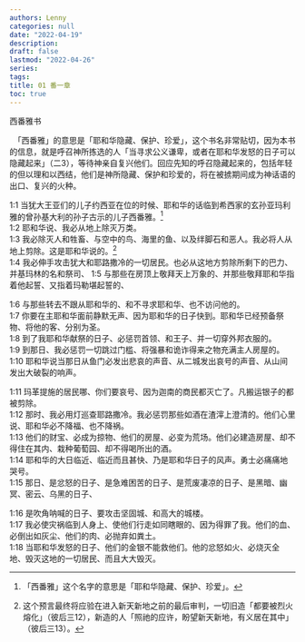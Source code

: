 ```yaml
---
authors: Lenny
categories: null
date: "2022-04-19"
description: 
draft: false
lastmod: "2022-04-26"
series:
tags: 
title: 01 番一章
toc: true
---
```

西番雅书  

　「西番雅」的意思是「耶和华隐藏、保护、珍爱」，这个书名非常贴切，因为本书的信息，就是呼召神所拣选的人「当寻求公义谦卑，或者在耶和华发怒的日子可以隐藏起来」（二3），等待神亲自复兴他们。回应先知的呼召隐藏起来的，包括年轻的但以理和以西结，他们是神所隐藏、保护和珍爱的，将在被掳期间成为神话语的出口、复兴的火种。  

<!--more-->

1:1 当犹大王亚们的儿子约西亚在位的时候、耶和华的话临到希西家的玄孙亚玛利雅的曾孙基大利的孙子古示的儿子西番雅。[^1]  
1:2 耶和华说、我必从地上除灭万类。  
1:3 我必除灭人和牲畜、与空中的鸟、海里的鱼、以及绊脚石和恶人。我必将人从地上剪除。这是耶和华说的。[^2]  
1:4 我必伸手攻击犹大和耶路撒冷的一切居民。也必从这地方剪除所剩下的巴力、并基玛林的名和祭司、
1:5 与那些在房顶上敬拜天上万象的、并那些敬拜耶和华指着他起誓、又指着玛勒堪起誓的、

1:6 与那些转去不跟从耶和华的、和不寻求耶和华、也不访问他的。  
1:7 你要在主耶和华面前静默无声、因为耶和华的日子快到。耶和华已经预备祭物、将他的客、分别为圣。  
1:8 到了我耶和华献祭的日子、必惩罚首领、和王子、并一切穿外邦衣服的。  
1:9 到那日、我必惩罚一切跳过门槛、将强暴和诡诈得来之物充满主人房屋的。  
1:10 耶和华说当那日从鱼门必发出悲哀的声音、从二城发出哀号的声音、从山间发出大破裂的响声。  

1:11 玛革提施的居民哪、你们要哀号、因为迦南的商民都灭亡了。凡搬运银子的都被剪除。  
1:12 那时、我必用灯巡查耶路撒冷。我必惩罚那些如酒在渣滓上澄清的。他们心里说、耶和华必不降福、也不降祸。  
1:13 他们的财宝、必成为掠物、他们的房屋、必变为荒场。他们必建造房屋、却不得住在其内、栽种葡萄园、却不得喝所出的酒。  
1:14 耶和华的大日临近、临近而且甚快、乃是耶和华日子的风声。勇士必痛痛地哭号。  
1:15 那日、是忿怒的日子、是急难困苦的日子、是荒废凄凉的日子、是黑暗、幽冥、密云、乌黑的日子、  

1:16 是吹角呐喊的日子、要攻击坚固城、和高大的城楼。  
1:17 我必使灾祸临到人身上、使他们行走如同瞎眼的、因为得罪了我。他们的血、必倒出如灰尘、他们的肉、必抛弃如粪土。  
1:18 当耶和华发怒的日子、他们的金银不能救他们。他的忿怒如火、必烧灭全地、毁灭这地的一切居民、而且大大毁灭。  


[^1]: 「西番雅」这个名字的意思是「耶和华隐藏、保护、珍爱」。
[^2]: 这个预言最终将应验在进入新天新地之前的最后审判，一切旧造「都要被烈火熔化」（彼后三12），新造的人「照祂的应许，盼望新天新地，有义居在其中」（彼后三13）。  